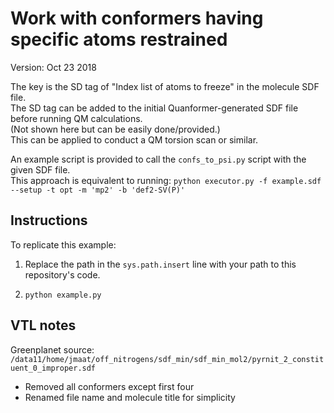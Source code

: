 # Work with conformers having specific atoms restrained
Version: Oct 23 2018  

The key is the SD tag of "Index list of atoms to freeze" in the molecule SDF file.  
The SD tag can be added to the initial Quanformer-generated SDF file before running QM calculations.  
(Not shown here but can be easily done/provided.)  
This can be applied to conduct a QM torsion scan or similar.  

An example script is provided to call the `confs_to_psi.py` script with the given SDF file.  
This approach is equivalent to running: `python executor.py -f example.sdf --setup -t opt -m 'mp2' -b 'def2-SV(P)'`


## Instructions

To replicate this example:

1. Replace the path in the `sys.path.insert` line with your path to this repository's code.

2. `python example.py`

## VTL notes

Greenplanet source: `/data11/home/jmaat/off_nitrogens/sdf_min/sdf_min_mol2/pyrnit_2_constituent_0_improper.sdf`  
* Removed all conformers except first four
* Renamed file name and molecule title for simplicity


